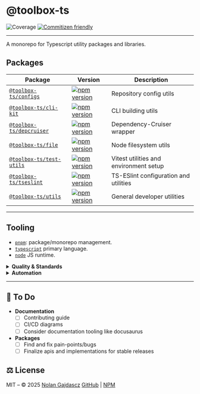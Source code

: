 # @toolbox-ts

![Coverage](https://img.shields.io/badge/coverage-100%25-brightgreen)
[![Commitizen friendly](https://img.shields.io/badge/commitizen-friendly-brightgreen.svg)](http://commitizen.github.io/cz-cli/)

---

A monorepo for Typescript utility packages and libraries.

## Packages

| Package                                    | Version                                            | Description                            |
| ------------------------------------------ | -------------------------------------------------- | -------------------------------------- |
| [`@toolbox-ts/configs`][configs-pkg]       | [![npm version][configs-badge]][configs-npm]       | Repository config utils                |
| [`@toolbox-ts/cli-kit`][cli-kit-pkg]       | [![npm version][cli-kit-badge]][cli-kit-npm]       | CLI building utils                     |
| [`@toolbox-ts/depcruiser`][depcruiser-pkg] | [![npm version][depcruiser-badge]][depcruiser-npm] | Dependency-Cruiser wrapper             |
| [`@toolbox-ts/file`][file-pkg]             | [![npm version][file-badge]][file-npm]             | Node filesystem utils                  |
| [`@toolbox-ts/test-utils`][test-utils-pkg] | [![npm version][test-utils-badge]][test-utils-npm] | Vitest utilities and environment setup |
| [`@toolbox-ts/tseslint`][tseslint-pkg]     | [![npm version][tseslint-badge]][tseslint-npm]     | TS-ESlint configuration and utilities  |
| [`@toolbox-ts/utils`][utils-pkg]           | [![npm version][utils-badge]][utils-npm]           | General developer utilities            |

---

[configs-pkg]: https://github.com/Gajdascz/toolbox-ts/tree/main/packages/configs
[configs-badge]: https://img.shields.io/npm/v/@toolbox-ts/configs?label=
[configs-npm]: https://www.npmjs.com/package/@toolbox-ts/configs

[cli-kit-pkg]: https://github.com/Gajdascz/toolbox-ts/tree/main/packages/cli-kit
[cli-kit-badge]: https://img.shields.io/npm/v/@toolbox-ts/cli-kit?label=
[cli-kit-npm]: https://www.npmjs.com/package/@toolbox-ts/cli-kit

[depcruiser-pkg]: https://github.com/Gajdascz/toolbox-ts/tree/main/packages/depcruiser
[depcruiser-badge]: https://img.shields.io/npm/v/@toolbox-ts/depcruiser?label=
[depcruiser-npm]: https://www.npmjs.com/package/@toolbox-ts/depcruiser

[file-pkg]: https://github.com/Gajdascz/toolbox-ts/tree/main/packages/file
[file-badge]: https://img.shields.io/npm/v/@toolbox-ts/file?label=
[file-npm]: https://www.npmjs.com/package/@toolbox-ts/file

[test-utils-pkg]: https://github.com/Gajdascz/toolbox-ts/tree/main/packages/test-utils
[test-utils-badge]: https://img.shields.io/npm/v/@toolbox-ts/test-utils?label=
[test-utils-npm]: https://www.npmjs.com/package/@toolbox-ts/test-utils

[tseslint-pkg]: https://github.com/Gajdascz/toolbox-ts/tree/main/packages/tseslint
[tseslint-badge]: https://img.shields.io/npm/v/@toolbox-ts/tseslint?label=
[tseslint-npm]: https://www.npmjs.com/package/@toolbox-ts/tseslint

[utils-pkg]: https://github.com/Gajdascz/toolbox-ts/tree/main/packages/utils
[utils-badge]: https://img.shields.io/npm/v/@toolbox-ts/utils?label=
[utils-npm]: https://www.npmjs.com/package/@toolbox-ts/utils

## Tooling

- [`pnpm`](https://pnpm.io): package/monorepo management.
- [`typescript`](https://www.typescriptlang.org/) primary language.
- [`node`](https://nodejs.org/en) JS runtime.

<details><summary><b>Quality & Standards</b></summary>

- [`vitest`](https://vitest.dev): Unit and Integration testing.
- [`depcruiser`](https://github.com/Gajdascz/toolbox-ts/tree/main/packages/depcruiser):
  Validates and provides visualization for project dependencies.
- [`prettier`](https://prettier.io/): Formatter.
- [`typescript-eslint`](https://typescript-eslint.io/): Linter
- [`tsdoc`](https://tsdoc.org/): Standardizes doc comments in TypeScript.
- [`commitlint`](https://commitlint.js.org/): Enforces commit convention.
- [`markdownlint`](https://github.com/DavidAnson/markdownlint): Markdown file
  linting

</details>

<details><summary><b>Automation</b></summary>

- [`changesets`](https://github.com/changesets/changesets): automates package
  versioning, changelog generation, and npm publishing.
- [`github-actions`](https://github.com/features/actions): Remotely automates
  CI/CD workflows.
- [`husky`](https://typicode.github.io/husky/): Extends git hooks automating
  standards enforcement locally.
- [`lint-staged`](https://github.com/lint-staged/lint-staged): Runs tasks
  against staged git files.

</details>

---

## 📝 To Do

- **Documentation**
  - [ ] Contributing guide
  - [ ] CI/CD diagrams
  - [ ] Consider documentation tooling like docusaurus
- **Packages**
  - [ ] Find and fix pain-points/bugs
  - [ ] Finalize apis and implementations for stable releases
  
## ⚖️ License

MIT – © 2025 [Nolan Gajdascz](https://github.com/gajdascz)
[GitHub](https://github.com/gajdascz/toolbox-ts) |
[NPM](https://npmjs.com/package/@toolbox-ts)
